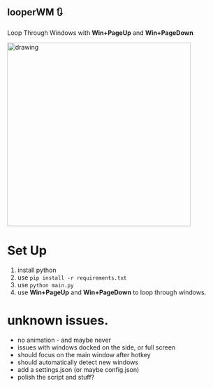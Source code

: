 looperWM 🔃
---

Loop Through Windows with **Win+PageUp** and **Win+PageDown**

<img src=".\misc\demo_20231002_text.gif" alt="drawing" style="width:420px;"/>

# Set Up
1. install python
2. use `pip install -r requirements.txt`
3. use `python main.py`
4. use **Win+PageUp** and **Win+PageDown** to loop through windows.


# unknown issues.
* no animation - and maybe never
* issues with windows docked on the side, or full screen
* should focus on the main window after hotkey
* should automatically detect new windows
* add a settings.json (or maybe config.json)
* polish the script and stuff?

